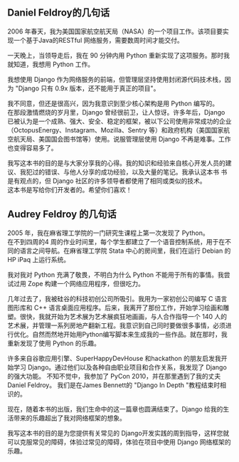 ## Daniel Feldroy的几句话
2006 年春天，我为美国国家航空航天局（NASA）的一个项目工作。该项目要实现一个基于Java的RESTful 网络服务，需要数周时间才能交付。 

一天晚上，当领导走后，我在 90 分钟内用 Python 重新实现了这项服务。那时我就知道，我想用 Python 工作。  

我想使用 Django 作为网络服务的前端，但管理层坚持使用封闭源代码技术栈，因为 "Django 只有 0.9x 版本，还不能用于真正的项目"。  

我不同意，但还是很高兴，因为我意识到至少核心架构是用 Python 编写的。  
在那段激情燃烧的岁月里，Django 曾经很前卫，让人惊讶。许多年后，Django 已被认为是一个成熟、强大、安全、稳定的框架，被以下公司使用非常成功的企业（OctopusEnergy、Instagram、Mozilla、Sentry 等）和政府机构（美国国家航空航天局、美国国会图书馆等）使用。说服管理层使用 Django 不再是难事。工作也变得容易多了。  

我写这本书的目的是与大家分享我的心得。我的知识和经验来自核心开发人员的建议、我犯过的错误、与他人分享的成功经验，以及大量的笔记。我承认这本书
书是有观点的，但 Django 社区的许多领导者都使用了相同或类似的技术。  
这本书是写给你们开发者的。希望你们喜欢！

## Audrey Feldroy 的几句话
2005 年，我在麻省理工学院的一门研究生课程上第一次发现了 Python。  
在不到四周的4 周的作业时间里，每个学生都建立了一个语音控制系统，用于在不同的语言之间导航。在麻省理工学院 Stata 中心的房间里，我们在运行 Debian 的 HP iPaq 上运行系统。  

我对我对 Python 充满了敬畏，不明白为什么 Python 不能用于所有的事情。我尝试过用 Zope 构建一个网络应用程序，但很吃力。  

几年过去了，我被硅谷的科技初创公司所吸引。我用为一家初创公司编写 C 语言图形库和 C++ 语言桌面应用程序。后来，我离开了那份工作，开始学习绘画和雕塑。很快，我就开始为艺术展为艺术展疯狂地画画，与人合作指导一个 140 人的艺术展，并管理一系列房地产翻新工程。我意识到自己同时要做很多事情，必须进行优化。自然而然地开始用Python编写脚本来生成我的一些作品。就在那时，我重新发现了使用 Python 的乐趣。  

许多来自谷歌应用引擎、SuperHappyDevHouse 和hackathon 的朋友启发我开始学习 Django。通过他们以及各种自由职业项目和合作关系，我发现了 Django 的强大功能。
不知不觉中，我参加了 PyCon 2010，并在那里遇到了我的丈夫Daniel Feldroy。
我们是在James Bennett的 "Django In Depth "教程结束时相识的。

现在，随着本书的出版，我们生命中的这一篇章也圆满结束了。Django 给我的生活带来的乐趣超出了我对网络框架的想象。

我写这本书的目的是为您提供有关常见的 Django开发实践的周到指导，这样您就可以克服常见的障碍，体验过常见的障碍，体验在项目中使用 Django 网络框架的乐趣。